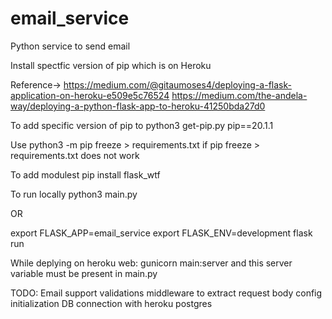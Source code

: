 # email_service
Python service to send email




Install spectfic version of pip which is on Heroku

Reference-> https://medium.com/@gitaumoses4/deploying-a-flask-application-on-heroku-e509e5c76524
https://medium.com/the-andela-way/deploying-a-python-flask-app-to-heroku-41250bda27d0

To add specific version of pip to
python3 get-pip.py pip==20.1.1


Use
python3 -m pip freeze > requirements.txt
if 
pip freeze > requirements.txt
does not work


To add modulest
pip install flask_wtf


To run locally
python3 main.py

OR

export FLASK_APP=email_service
export FLASK_ENV=development
flask run


While deplying on heroku
web: gunicorn main:server
and this server variable must be present in main.py



TODO: 
Email support
validations
middleware to extract request body
config initialization
DB connection with heroku postgres
